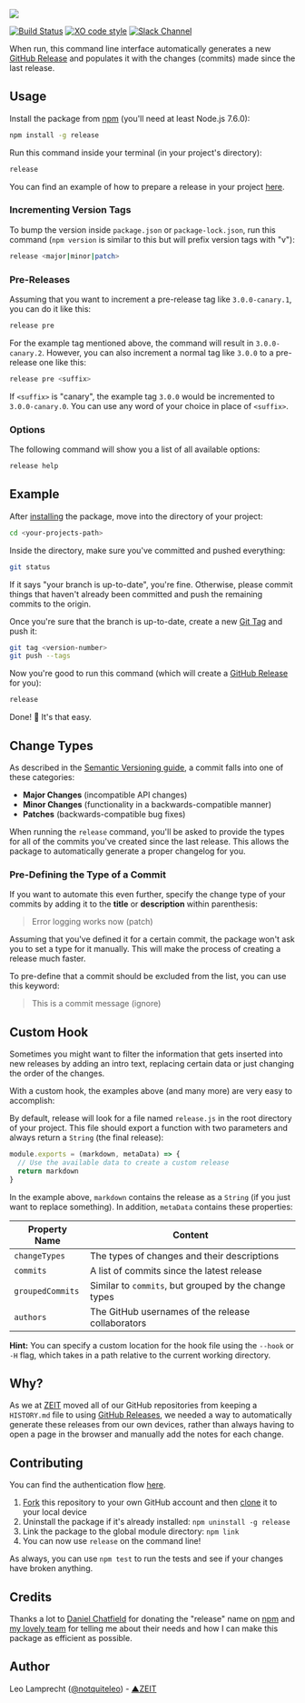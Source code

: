 ![](https://raw.githubusercontent.com/zeit/art/e0348ab1848337de87ccbb713fa33345aa0ba153/release/repo-banner.png)

[![Build Status](https://travis-ci.org/zeit/release.svg?branch=master)](https://travis-ci.org/zeit/release)
[![XO code style](https://img.shields.io/badge/code_style-XO-5ed9c7.svg)](https://github.com/sindresorhus/xo)
[![Slack Channel](http://zeit-slackin.now.sh/badge.svg)](https://zeit.chat)

When run, this command line interface automatically generates a new [GitHub Release](https://help.github.com/articles/creating-releases/) and populates it with the changes (commits) made since the last release.

## Usage

Install the package from [npm](https://npmjs.com/release) (you'll need at least Node.js 7.6.0):

```bash
npm install -g release
```

Run this command inside your terminal (in your project's directory):

```bash
release
```

You can find an example of how to prepare a release in your project [here](#example).

### Incrementing Version Tags

To bump the version inside `package.json` or `package-lock.json`, run this command (`npm version` is similar to this but will prefix version tags with "v"):

```bash
release <major|minor|patch>
```

### Pre-Releases

Assuming that you want to increment a pre-release tag like `3.0.0-canary.1`, you can do it like this:

```bash
release pre
```

For the example tag mentioned above, the command will result in `3.0.0-canary.2`. However, you can also increment a normal tag like `3.0.0` to a pre-release one like this:

```bash
release pre <suffix>
```

If `<suffix>` is "canary", the example tag `3.0.0` would be incremented to `3.0.0-canary.0`. You can use any
word of your choice in place of `<suffix>`.

### Options

The following command will show you a list of all available options:

```bash
release help
```

## Example

After [installing](https://github.com/zeit/release) the package, move into the directory of your project:

```bash
cd <your-projects-path>
```

Inside the directory, make sure you've committed and pushed everything:

```bash
git status
```

If it says "your branch is up-to-date", you're fine. Otherwise, please commit things that haven't already been committed and push the remaining commits to the origin.

Once you're sure that the branch is up-to-date, create a new [Git Tag](https://git-scm.com/book/en/v2/Git-Basics-Tagging) and push it:

```bash
git tag <version-number>
git push --tags
```

Now you're good to run this command (which will create a [GitHub Release](https://help.github.com/articles/creating-releases/) for you):

```bash
release
```

Done! 🎉 It's that easy.

## Change Types

As described in the [Semantic Versioning guide](http://semver.org/#summary), a commit falls into one of these categories:

- **Major Changes** (incompatible API changes)
- **Minor Changes** (functionality in a backwards-compatible manner)
- **Patches** (backwards-compatible bug fixes)

When running the `release` command, you'll be asked to provide the types for all of the commits you've created since the last release. This allows the package to automatically generate a proper changelog for you.

### Pre-Defining the Type of a Commit

If you want to automate this even further, specify the change type of your commits by adding it to the **title** or **description** within parenthesis:

> Error logging works now (patch)

Assuming that you've defined it for a certain commit, the package won't ask you to set a type for it manually. This will make the process of creating a release much faster.

To pre-define that a commit should be excluded from the list, you can use this keyword:

> This is a commit message (ignore)

## Custom Hook

Sometimes you might want to filter the information that gets inserted into new releases by adding an intro text, replacing certain data or just changing the order of the changes.

With a custom hook, the examples above (and many more) are very easy to accomplish:

By default, release will look for a file named `release.js` in the root directory of your project. This file should export a function with two parameters and always return a `String` (the final release):

```js
module.exports = (markdown, metaData) => {
  // Use the available data to create a custom release
  return markdown
}
```

In the example above, `markdown` contains the release as a `String` (if you just want to replace something). In addition, `metaData` contains these properties:

| Property Name    | Content                                               |
|------------------|-------------------------------------------------------|
| `changeTypes`    | The types of changes and their descriptions           |
| `commits`        | A list of commits since the latest release            |
| `groupedCommits` | Similar to `commits`, but grouped by the change types |
| `authors`        | The GitHub usernames of the release collaborators     |

**Hint:** You can specify a custom location for the hook file using the `--hook` or `-H` flag, which takes in a path relative to the current working directory.

## Why?

As we at [ZEIT](https://github.com/zeit) moved all of our GitHub repositories from keeping a `HISTORY.md` file to using [GitHub Releases](https://help.github.com/articles/creating-releases/), we needed a way to automatically generate these releases from our own devices, rather than always having to open a page in the browser and manually add the notes for each change.

## Contributing

You can find the authentication flow [here](https://github.com/zeit/release-auth).

1. [Fork](https://help.github.com/articles/fork-a-repo/) this repository to your own GitHub account and then [clone](https://help.github.com/articles/cloning-a-repository/) it to your local device
2. Uninstall the package if it's already installed: `npm uninstall -g release`
3. Link the package to the global module directory: `npm link`
4. You can now use `release` on the command line!

As always, you can use `npm test` to run the tests and see if your changes have broken anything.

## Credits

Thanks a lot to [Daniel Chatfield](https://github.com/danielchatfield) for donating the "release" name on [npm](https://www.npmjs.com) and [my lovely team](https://zeit.co/about) for telling me about their needs and how I can make this package as efficient as possible.

## Author

Leo Lamprecht ([@notquiteleo](https://twitter.com/notquiteleo)) - [▲ZEIT](https://zeit.co)
